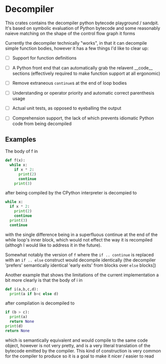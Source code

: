 # Decompiler
This crates contains the decompiler python bytecode playground / sandpit. It's based on symbolic evaluation of Python bytecode and some reasonably naieve matching on the shape of the control flow graph it forms

Currently the decompiler technically "works", in that it can decompile simple function bodies, however it has a few things I'd like to clear up:

- [ ] Support for function definitions

- [ ] A Python front end that can automatically grab the relavent \_\_code\_\_ sections (effectively required to make function support at all ergonomic)

- [ ] Remove extraneous `continue`s at the end of loop bodies

- [ ] Understanding or operator priority and automatic correct parenthesis usage

- [ ] Actual unit tests, as opposed to eyeballing the output

- [ ] Comprehension support, the lack of which prevents idiomatic Python code from being decompiled

## Examples

The body of f in
```python
def f(x):
  while x:
    if x * 2:
      print(2)
      continue
    print(3)
```
after being compiled by the CPython interpreter is decompied to
```python
while x:
  if x * 2:
    print(2)
    continue
  print(3)
  continue
```
with the single difference being in a superfluous continue at the end of the while loop's inner block, which would not effect the way it is recompiled (althogh I would like to address it in the future).

Somewhat notably the version of `f` where the `if .. continue` is replaced with an `if .. else` construct would decompile identically (the decompiler 'prefers' semantically identical 'early exits' from blocks over `else` blocks])

Another example that shows the limitations of the current implementation a bit more clearly is that the body of i in
```python
def i(a,b,c,d):
  print(a if b>c else d)
```

after compilation is decompiled to

```python
if (b > c):
  print(a)
  return None
print(d)
return None
```

which is semantically equivalent and would compile to the same code object, however is not very pretty, and is a very literal translation of the bytecode emitted by the compiler. This kind of construction is very common for the compiler to produce so it is a goal to make it nicer / easier to read
